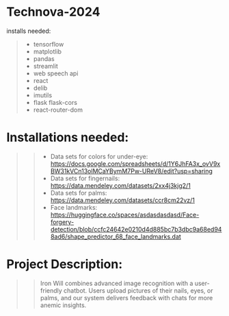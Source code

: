 # Technova-2024
installs needed:
> - tensorflow
> - matplotlib
> - pandas
> - streamlit
> - web speech api
> - react
> - delib
> - imutils
> - flask flask-cors
> - react-router-dom

# Installations needed:
>> - Data sets for colors for under-eye: https://docs.google.com/spreadsheets/d/1Y6JhFA3x_ovV9xBW31kVCn13olMCaYBymM7Pw-UReV8/edit?usp=sharing
>> - Data sets for fingernails: https://data.mendeley.com/datasets/2xx4j3kjg2/1
>> - Data sets for palms: https://data.mendeley.com/datasets/ccr8cm22vz/1
>> - Face landmarks: https://huggingface.co/spaces/asdasdasdasd/Face-forgery-detection/blob/ccfc24642e0210d4d885bc7b3dbc9a68ed948ad6/shape_predictor_68_face_landmarks.dat

# Project Description:
>> Iron Will combines advanced image recognition with a user-friendly chatbot. Users upload pictures of their nails, eyes, or palms, and our system delivers feedback with chats for more anemic insights.
